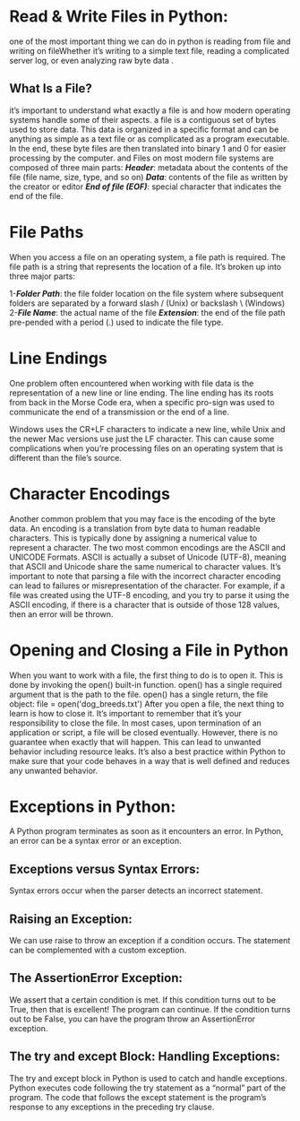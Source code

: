# Read & Write Files in Python:

one of the most important thing we can do in python is reading from file and writing on fileWhether it’s writing
to a simple text file, reading a complicated server log, or even analyzing raw byte data .

## What Is a File?

it’s important to understand what exactly a file is and how modern operating systems handle some of their aspects.
a file is a contiguous set of bytes used to store data. This data is organized in a specific format and can be anything as simple as a text file or as complicated as a program executable. In the end, these byte files are then translated into binary 1 and 0 for easier processing by the computer.
and Files on most modern file systems are composed of three main parts:
**_Header_**: metadata about the contents of the file (file name, size, type, and so on)
**_Data_**: contents of the file as written by the creator or editor
**_End of file (EOF)_**: special character that indicates the end of the file.

# File Paths

When you access a file on an operating system, a file path is required. The file path is a string that represents the location of a file. It’s broken up into three major parts:

1-**_Folder Path_**: the file folder location on the file system where subsequent folders are separated by a forward slash / (Unix) or backslash \ (Windows)
2-**_File Name_**: the actual name of the file
**_Extension_**: the end of the file path pre-pended with a period (.) used to indicate the file type.

# Line Endings

One problem often encountered when working with file data is the representation of a new line or line ending. The line ending has its roots from back in the Morse Code era, when a specific pro-sign was used to communicate the end of a transmission or the end of a line.

Windows uses the CR+LF characters to indicate a new line, while Unix and the newer Mac versions use just the LF character. This can cause some complications when you’re processing files on an operating system that is different than the file’s source.

# Character Encodings

Another common problem that you may face is the encoding of the byte data. An encoding is a translation from byte data to human readable characters. This is typically done by assigning a numerical value to represent a character. The two most common encodings are the ASCII and UNICODE Formats.
ASCII is actually a subset of Unicode (UTF-8), meaning that ASCII and Unicode share the same numerical to character values. It’s important to note that parsing a file with the incorrect character encoding can lead to failures or misrepresentation of the character. For example, if a file was created using the UTF-8 encoding, and you try to parse it using the ASCII encoding, if there is a character that is outside of those 128 values, then an error will be thrown.

# Opening and Closing a File in Python

When you want to work with a file, the first thing to do is to open it. This is done by invoking the open() built-in function. open() has a single required argument that is the path to the file. open() has a single return, the file object: file = open('dog_breeds.txt')
After you open a file, the next thing to learn is how to close it.
It’s important to remember that it’s your responsibility to close the file. In most cases, upon termination of an application or script, a file will be closed eventually. However, there is no guarantee when exactly that will happen. This can lead to unwanted behavior including resource leaks. It’s also a best practice within Python to make sure that your code behaves in a way that is well defined and reduces any unwanted behavior.

# Exceptions in Python:

A Python program terminates as soon as it encounters an error. In Python, an error can be a syntax error or an exception.

## Exceptions versus Syntax Errors:

Syntax errors occur when the parser detects an incorrect statement.

## Raising an Exception:

We can use raise to throw an exception if a condition occurs. The statement can be complemented with a custom exception.

## The AssertionError Exception:

We assert that a certain condition is met. If this condition turns out to be True, then that is excellent! The program can continue. If the condition turns out to be False, you can have the program throw an AssertionError exception.

## The try and except Block: Handling Exceptions:

The try and except block in Python is used to catch and handle exceptions. Python executes code following the try statement as a “normal” part of the program. The code that follows the except statement is the program’s response to any exceptions in the preceding try clause.
